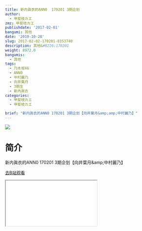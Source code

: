 ```yaml
---
title: 新内眞衣的ANN0  170201 3期企划
author:
  - 甲斐枝カエ
zmz: 甲斐枝カエ
publishdate: '2017-02-01'
bangumi: 其他
date: '2019-10-28'
slug: 2017-02-02-170201-8353740
description: 其他&#8226;170201
weight: 8972.0
bangumis:
  - 其他
tags:
  - 乃木坂46
  - ANN0
  - 中村麗乃
  - 向井葉月
  - 3期生
  - 新內眞衣
categories:
  - 甲斐枝カエ
  - 甲斐枝カエ

brief: "新内眞衣的ANN0 170201 3期企划【向井葉月&amp;amp;中村麗乃】"
---
```

![](https://raw.githubusercontent.com/tcgriffith/owaraisite/master/static/tmpimg/bfa2f0f14fa31e1cc223a9e89169b76943644efe.jpg.480.jpg)
# 简介  
新内眞衣的ANN0  170201 3期企划【向井葉月&amp;amp;中村麗乃】
  

[去B站观看](https://www.bilibili.com/video/av8353740/)
<div class ="resp-container"><iframe class="testiframe" src="//player.bilibili.com/player.html?aid=8353740"", scrolling="no", allowfullscreen="true" > </iframe></div> 
